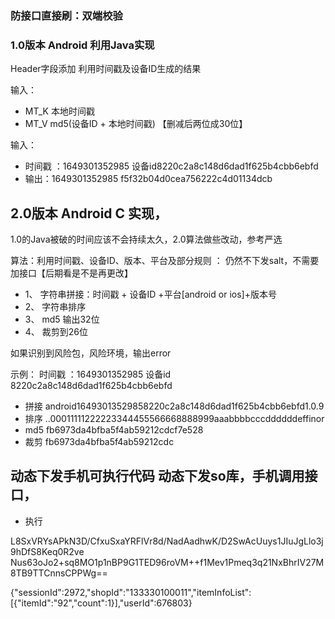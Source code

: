 ### 防接口直接刷：**双端校验**


### 1.0版本  Android 利用Java实现

Header字段添加 利用时间戳及设备ID生成的结果

输入：

* MT_K 本地时间戳
* MT_V md5(设备ID + 本地时间戳) 【删减后两位成30位】

输入：

* 时间戳 ：1649301352985 设备id8220c2a8c148d6dad1f625b4cbb6ebfd
* 输出：1649301352985  f5f32b04d0cea756222c4d01134dcb

 
## 2.0版本  Android C 实现，

1.0的Java被破的时间应该不会持续太久，2.0算法做些改动，参考严选

算法：利用时间戳、设备ID、版本、平台及部分规则  ：  仍然不下发salt，不需要加接口【后期看是不是再更改】

* 1、 字符串拼接：时间戳 + 设备ID +平台[android or ios]+版本号
* 2、 字符串排序 
* 3、 md5 输出32位
* 4、 裁剪到26位

如果识别到风险包，风险环境，输出error

示例： 时间戳 ：1649301352985 设备id 8220c2a8c148d6dad1f625b4cbb6ebfd

* 拼接 android16493013529858220c2a8c148d6dad1f625b4cbb6ebfd1.0.9   
* 排序 ..00011111222223344455566668888999aaabbbbcccddddddeffinor
* md5 fb6973da4bfba5f4ab59212cdcf7e528
* 裁剪 fb6973da4bfba5f4ab59212cdc 



## 动态下发手机可执行代码 动态下发so库，手机调用接口，


* 执行


L8SxVRYsAPkN3D/CfxuSxaYRFlVr8d/NadAadhwK/D2SwAcUuys1JIuJgLlo3j9hDfS8Keq0R2ve
Nus63oJo2+sq8MO1p1nBP9G1TED96roVM++f1Mev1Pmeq3q21NxBhrIV27M8TB9TTCnnsCPPWg==

{"sessionId":2972,"shopId":"133330100011","itemInfoList":[{"itemId":"92","count":1}],"userId":676803}